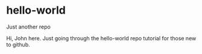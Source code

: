 # hello-world
Just another repo

Hi, John here. Just going through the hello-world repo tutorial for those new to github.
